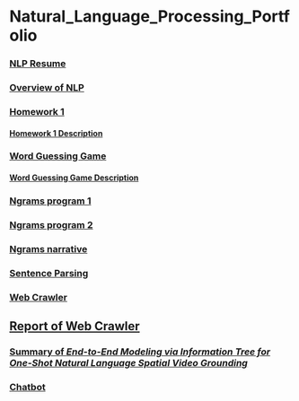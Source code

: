 # Natural_Language_Processing_Portfolio

### [NLP Resume](https://github.com/d-park7/Natural_Language_Processing_Portfolio/blob/main/NLP_Resume.txt)

### [Overview of NLP](https://github.com/d-park7/Natural_Language_Processing_Portfolio/blob/main/Homework0/Overview_of_NLP.pdf)

### [Homework 1](https://github.com/d-park7/Natural_Language_Processing_Portfolio/blob/main/Homework1/Homework1.py)
#### [Homework 1 Description](https://github.com/d-park7/Natural_Language_Processing_Portfolio/blob/main/Homework1/description.txt)


### [Word Guessing Game](https://github.com/d-park7/Natural_Language_Processing_Portfolio/blob/main/Word_Guessing_Game/word_game_dxp171230.py)
#### [Word Guessing Game Description](https://github.com/d-park7/Natural_Language_Processing_Portfolio/blob/main/Word_Guessing_Game/Portfolio%20Chapter%205%20Word%20Guess%20Game.pdf)


### [Ngrams program 1](https://github.com/d-park7/Natural_Language_Processing_Portfolio/blob/main/NGrams/ngrams1.py)
### [Ngrams program 2](https://github.com/d-park7/Natural_Language_Processing_Portfolio/blob/main/NGrams/ngrams2.py)
### [Ngrams narrative](https://github.com/d-park7/Natural_Language_Processing_Portfolio/blob/main/NGrams/narrative.pdf)



### [Sentence Parsing](https://github.com/d-park7/Natural_Language_Processing_Portfolio/blob/main/Parsing_Sentences/Sentence%20Parsing.pdf)



### [Web Crawler](https://github.com/d-park7/Natural_Language_Processing_Portfolio/blob/main/Web_Crawler/main.py)
## [Report of Web Crawler](https://github.com/d-park7/Natural_Language_Processing_Portfolio/blob/main/Web_Crawler/Report.pdf)


### [Summary of *End-to-End Modeling via Information Tree for One-Shot Natural Language Spatial Video Grounding*](https://github.com/d-park7/Natural_Language_Processing_Portfolio/blob/main/ACL%20Paper%20Summary.pdf)


### [Chatbot](https://github.com/d-park7/Natural_Language_Processing_Portfolio/tree/main/Cooking_Chatbot)
